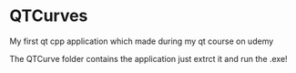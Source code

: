 # QTCurves
My first qt cpp application which made during my qt course on udemy

The QTCurve folder contains the application just extrct it and run the .exe!
